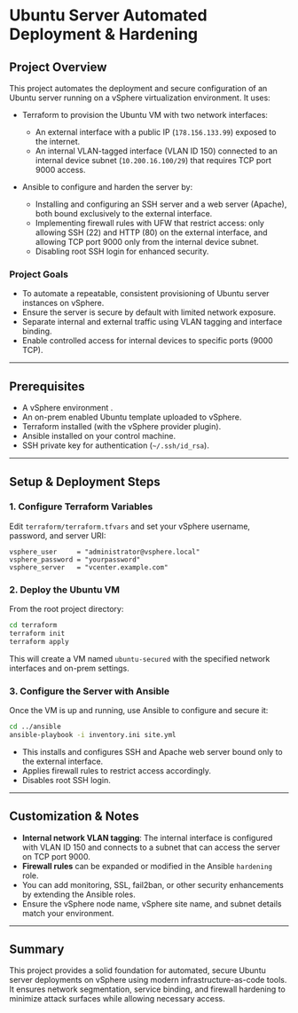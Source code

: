 # Ubuntu Server Automated Deployment & Hardening

## Project Overview

This project automates the deployment and secure configuration of an Ubuntu server running on a vSphere virtualization environment. It uses:

- Terraform to provision the Ubuntu VM with two network interfaces:
  - An external interface with a public IP (`178.156.133.99`) exposed to the internet.
  - An internal VLAN-tagged interface (VLAN ID 150) connected to an internal device subnet (`10.200.16.100/29`) that requires TCP port 9000 access.

- Ansible to configure and harden the server by:
  - Installing and configuring an SSH server and a web server (Apache), both bound exclusively to the external interface.
  - Implementing firewall rules with UFW that restrict access: only allowing SSH (22) and HTTP (80) on the external interface, and allowing TCP port 9000 only from the internal device subnet.
  - Disabling root SSH login for enhanced security.

### Project Goals

- To automate a repeatable, consistent provisioning of Ubuntu server instances on vSphere.
- Ensure the server is secure by default with limited network exposure.
- Separate internal and external traffic using VLAN tagging and interface binding.
- Enable controlled access for internal devices to specific ports (9000 TCP).

---

## Prerequisites

- A vSphere environment .
- An on-prem enabled Ubuntu template uploaded to vSphere.
- Terraform installed (with the vSphere provider plugin).
- Ansible installed on your control machine.
- SSH private key for authentication (`~/.ssh/id_rsa`).

---

## Setup & Deployment Steps

### 1. Configure Terraform Variables

Edit `terraform/terraform.tfvars` and set your vSphere username, password, and server URI:

```hcl
vsphere_user     = "administrator@vsphere.local"
vsphere_password = "yourpassword"
vsphere_server   = "vcenter.example.com"
```

### 2. Deploy the Ubuntu VM

From the root project directory:

```bash
cd terraform
terraform init
terraform apply
```

This will create a VM named `ubuntu-secured` with the specified network interfaces and on-prem settings.

### 3. Configure the Server with Ansible

Once the VM is up and running, use Ansible to configure and secure it:

```bash
cd ../ansible
ansible-playbook -i inventory.ini site.yml
```

- This installs and configures SSH and Apache web server bound only to the external interface.
- Applies firewall rules to restrict access accordingly.
- Disables root SSH login.

---

## Customization & Notes

- **Internal network VLAN tagging**: The internal interface is configured with VLAN ID 150 and connects to a subnet that can access the server on TCP port 9000.
- **Firewall rules** can be expanded or modified in the Ansible `hardening` role.
- You can add monitoring, SSL, fail2ban, or other security enhancements by extending the Ansible roles.
- Ensure the vSphere node name, vSphere site name, and subnet details match your environment.

---

## Summary

This project provides a solid foundation for automated, secure Ubuntu server deployments on vSphere using modern infrastructure-as-code tools. It ensures network segmentation, service binding, and firewall hardening to minimize attack surfaces while allowing necessary access.
